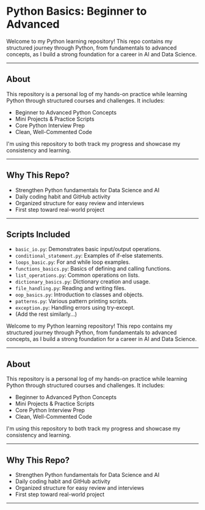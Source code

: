 # Python Basics: Beginner to Advanced

Welcome to my Python learning repository! This repo contains my structured journey through Python, from fundamentals to advanced concepts, as I build a strong foundation for a career in AI and Data Science.

---

## About

This repository is a personal log of my hands-on practice while learning Python through structured courses and challenges. It includes:
-  Beginner to Advanced Python Concepts
-  Mini Projects & Practice Scripts
-  Core Python Interview Prep
- Clean, Well-Commented Code

I'm using this repository to both track my progress and showcase my consistency and learning.

---

## Why This Repo?

-  Strengthen Python fundamentals for Data Science and AI
-  Daily coding habit and GitHub activity
-  Organized structure for easy review and interviews
-  First step toward real-world project
---

## Scripts Included

- `basic_io.py`: Demonstrates basic input/output operations.
- `conditional_statement.py`: Examples of if-else statements.
- `loops_basic.py`: For and while loop examples.
- `functions_basics.py`: Basics of defining and calling functions.
- `list_operations.py`: Common operations on lists.
- `dictionary_basics.py`: Dictionary creation and usage.
- `file_handling.py`: Reading and writing files.
- `oop_basics.py`: Introduction to classes and objects.
- `patterns.py`: Various pattern printing scripts.
- `exception.py`: Handling errors using try-except.
- (Add the rest similarly...)


Welcome to my Python learning repository! This repo contains my structured journey through Python, from fundamentals to advanced concepts, as I build a strong foundation for a career in AI and Data Science.

---

## About

This repository is a personal log of my hands-on practice while learning Python through structured courses and challenges. It includes:
-  Beginner to Advanced Python Concepts
-  Mini Projects & Practice Scripts
-  Core Python Interview Prep
- Clean, Well-Commented Code

I'm using this repository to both track my progress and showcase my consistency and learning.

---

## Why This Repo?

-  Strengthen Python fundamentals for Data Science and AI
-  Daily coding habit and GitHub activity
-  Organized structure for easy review and interviews
-  First step toward real-world project
---


